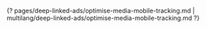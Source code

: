 {? pages/deep-linked-ads/optimise-media-mobile-tracking.md | multilang/deep-linked-ads/optimise-media-mobile-tracking.md ?}
